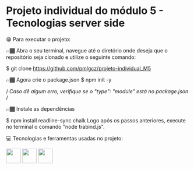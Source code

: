 # Projeto individual do módulo 5 - Tecnologias server side



😁 Para executar o projeto:

👉🏾 Abra o seu terminal, navegue até o diretório onde deseja que o repositório seja clonado e utilize o seguinte comando:

$ git clone https://github.com/pmlgcz/projeto-individual_M5


👉🏾 Agora crie o package.json
$ npm init -y

 / *Caso dê algum erro, verifique se o "type": "module" está no package.json* /



👉🏾 Instale as dependências

$ npm install readline-sync chalk
Logo após os passos anteriores, execute no terminal o comando "node trabind.js".


💻 Tecnologias e ferramentas usadas no projeto:

<img src="https://cdn.jsdelivr.net/gh/devicons/devicon/icons/npm/npm-original-wordmark.svg" width="40" height="40"/>
<img src="https://cdn.jsdelivr.net/gh/devicons/devicon/icons/vscode/vscode-original.svg" width="40" height="40"/>
<img src="https://cdn.jsdelivr.net/gh/devicons/devicon/icons/nodejs/nodejs-original.svg" width="40" height="40"/>


